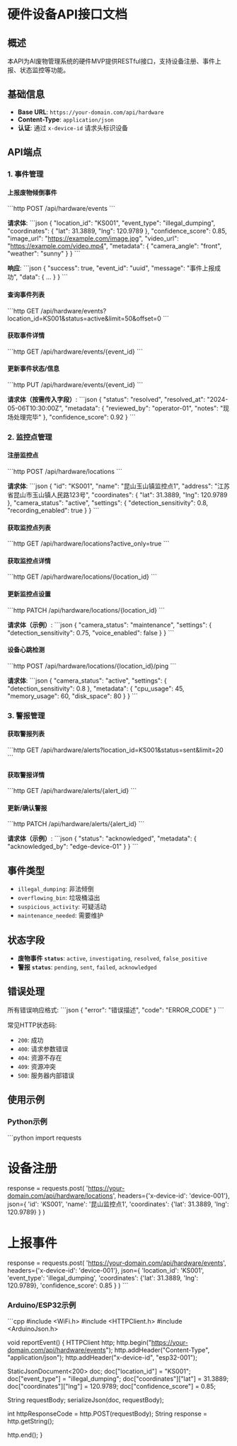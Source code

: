# 硬件设备API接口文档

## 概述

本API为AI废物管理系统的硬件MVP提供RESTful接口，支持设备注册、事件上报、状态监控等功能。

## 基础信息

- **Base URL**: `https://your-domain.com/api/hardware`
- **Content-Type**: `application/json`
- **认证**: 通过 `x-device-id` 请求头标识设备

## API端点

### 1. 事件管理

#### 上报废物倾倒事件
\`\`\`http
POST /api/hardware/events
\`\`\`

**请求体**:
\`\`\`json
{
  "location_id": "KS001",
  "event_type": "illegal_dumping",
  "coordinates": {
    "lat": 31.3889,
    "lng": 120.9789
  },
  "confidence_score": 0.85,
  "image_url": "https://example.com/image.jpg",
  "video_url": "https://example.com/video.mp4",
  "metadata": {
    "camera_angle": "front",
    "weather": "sunny"
  }
}
\`\`\`

**响应**:
\`\`\`json
{
  "success": true,
  "event_id": "uuid",
  "message": "事件上报成功",
  "data": { ... }
}
\`\`\`

#### 查询事件列表
\`\`\`http
GET /api/hardware/events?location_id=KS001&status=active&limit=50&offset=0
\`\`\`

#### 获取事件详情
\`\`\`http
GET /api/hardware/events/{event_id}
\`\`\`

#### 更新事件状态/信息
\`\`\`http
PUT /api/hardware/events/{event_id}
\`\`\`

**请求体（按需传入字段）**:
\`\`\`json
{
  "status": "resolved",
  "resolved_at": "2024-05-06T10:30:00Z",
  "metadata": {
    "reviewed_by": "operator-01",
    "notes": "现场处理完毕"
  },
  "confidence_score": 0.92
}
\`\`\`

### 2. 监控点管理

#### 注册监控点
\`\`\`http
POST /api/hardware/locations
\`\`\`

**请求体**:
\`\`\`json
{
  "id": "KS001",
  "name": "昆山玉山镇监控点1",
  "address": "江苏省昆山市玉山镇人民路123号",
  "coordinates": {
    "lat": 31.3889,
    "lng": 120.9789
  },
  "camera_status": "active",
  "settings": {
    "detection_sensitivity": 0.8,
    "recording_enabled": true
  }
}
\`\`\`

#### 获取监控点列表
\`\`\`http
GET /api/hardware/locations?active_only=true
\`\`\`

#### 获取监控点详情
\`\`\`http
GET /api/hardware/locations/{location_id}
\`\`\`

#### 更新监控点设置
\`\`\`http
PATCH /api/hardware/locations/{location_id}
\`\`\`

**请求体（示例）**:
\`\`\`json
{
  "camera_status": "maintenance",
  "settings": {
    "detection_sensitivity": 0.75,
    "voice_enabled": false
  }
}
\`\`\`

#### 设备心跳检测
\`\`\`http
POST /api/hardware/locations/{location_id}/ping
\`\`\`

**请求体**:
\`\`\`json
{
  "camera_status": "active",
  "settings": {
    "detection_sensitivity": 0.8
  },
  "metadata": {
    "cpu_usage": 45,
    "memory_usage": 60,
    "disk_space": 80
  }
}
\`\`\`

### 3. 警报管理

#### 获取警报列表
\`\`\`http
GET /api/hardware/alerts?location_id=KS001&status=sent&limit=20
\`\`\`

#### 获取警报详情
\`\`\`http
GET /api/hardware/alerts/{alert_id}
\`\`\`

#### 更新/确认警报
\`\`\`http
PATCH /api/hardware/alerts/{alert_id}
\`\`\`

**请求体（示例）**:
\`\`\`json
{
  "status": "acknowledged",
  "metadata": {
    "acknowledged_by": "edge-device-01"
  }
}
\`\`\`

## 事件类型

- `illegal_dumping`: 非法倾倒
- `overflowing_bin`: 垃圾桶溢出
- `suspicious_activity`: 可疑活动
- `maintenance_needed`: 需要维护

## 状态字段

- **废物事件 `status`**: `active`, `investigating`, `resolved`, `false_positive`
- **警报 `status`**: `pending`, `sent`, `failed`, `acknowledged`

## 错误处理

所有错误响应格式:
\`\`\`json
{
  "error": "错误描述",
  "code": "ERROR_CODE"
}
\`\`\`

常见HTTP状态码:
- `200`: 成功
- `400`: 请求参数错误
- `404`: 资源不存在
- `409`: 资源冲突
- `500`: 服务器内部错误

## 使用示例

### Python示例
\`\`\`python
import requests

# 设备注册
response = requests.post(
    'https://your-domain.com/api/hardware/locations',
    headers={'x-device-id': 'device-001'},
    json={
        'id': 'KS001',
        'name': '昆山监控点1',
        'coordinates': {'lat': 31.3889, 'lng': 120.9789}
    }
)

# 上报事件
response = requests.post(
    'https://your-domain.com/api/hardware/events',
    headers={'x-device-id': 'device-001'},
    json={
        'location_id': 'KS001',
        'event_type': 'illegal_dumping',
        'coordinates': {'lat': 31.3889, 'lng': 120.9789},
        'confidence_score': 0.85
    }
)
\`\`\`

### Arduino/ESP32示例
\`\`\`cpp
#include <WiFi.h>
#include <HTTPClient.h>
#include <ArduinoJson.h>

void reportEvent() {
  HTTPClient http;
  http.begin("https://your-domain.com/api/hardware/events");
  http.addHeader("Content-Type", "application/json");
  http.addHeader("x-device-id", "esp32-001");
  
  StaticJsonDocument<200> doc;
  doc["location_id"] = "KS001";
  doc["event_type"] = "illegal_dumping";
  doc["coordinates"]["lat"] = 31.3889;
  doc["coordinates"]["lng"] = 120.9789;
  doc["confidence_score"] = 0.85;
  
  String requestBody;
  serializeJson(doc, requestBody);
  
  int httpResponseCode = http.POST(requestBody);
  String response = http.getString();
  
  http.end();
}
